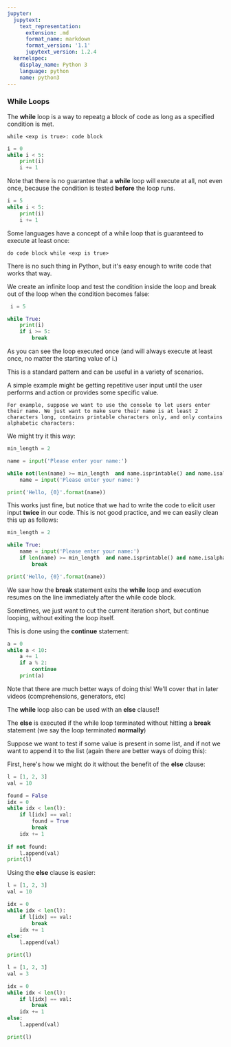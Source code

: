 ```yaml
---
jupyter:
  jupytext:
    text_representation:
      extension: .md
      format_name: markdown
      format_version: '1.1'
      jupytext_version: 1.2.4
  kernelspec:
    display_name: Python 3
    language: python
    name: python3
---
```


### While Loops


The **while** loop is a way to repeatg a block of code as long as a specified condition is met.


``while <exp is true>:
    code block``

```python
i = 0
while i < 5:
    print(i)
    i += 1
```

Note that there is no guarantee that a **while** loop will execute at all, not even once, because the condition is tested **before** the loop runs.

```python
i = 5
while i < 5:
    print(i)
    i += 1
```

Some languages have a concept of a while loop that is guaranteed to execute at least once:

``do
    code block
while <exp is true>
``


There is no such thing in Python, but it's easy enough to write code that works that way.

We create an infinite loop and test the condition inside the loop and break out of the loop when the condition becomes false:

```python
 i = 5

while True:
    print(i)
    if i >= 5:
        break

```

As you can see the loop executed once (and will always execute at least once, no matter the starting value of i.)

This is a standard pattern and can be useful in a variety of scenarios.

A simple example might be getting repetitive user input until the user performs and action or provides some specific value.

```
For example, suppose we want to use the console to let users enter their name. We just want to make sure their name is at least 2 characters long, contains printable characters only, and only contains alphabetic characters:
```

We might try it this way:

```python
min_length = 2

name = input('Please enter your name:')

while not(len(name) >= min_length  and name.isprintable() and name.isalpha()):
    name = input('Please enter your name:')

print('Hello, {0}'.format(name))

```

This works just fine, but notice that we had to write the code to elicit user input **twice** in our code. This is not good practice, and we can easily clean this up as follows:

```python
min_length = 2

while True:
    name = input('Please enter your name:')
    if len(name) >= min_length  and name.isprintable() and name.isalpha():
        break

print('Hello, {0}'.format(name))
```

We saw how the **break** statement exits the **while** loop and execution resumes on the line immediately after the while code block.

Sometimes, we just want to cut the current iteration short, but continue looping, without exiting the loop itself.

This is done using the **continue** statement:

```python
a = 0
while a < 10:
    a += 1
    if a % 2:
        continue
    print(a)
```

Note that there are much better ways of doing this! We'll cover that in later videos (comprehensions, generators, etc)


The **while** loop also can be used with an **else** clause!!


The **else** is executed if the while loop terminated without hitting a **break** statement (we say the loop terminated **normally**)


Suppose we want to test if some value is present in some list, and if not we want to append it to the list (again there are better ways of doing this):


First, here's how we might do it without the benefit of the **else** clause:

```python
l = [1, 2, 3]
val = 10

found = False
idx = 0
while idx < len(l):
    if l[idx] == val:
        found = True
        break
    idx += 1
    
if not found:
    l.append(val)
print(l)
```

Using the **else** clause is easier:

```python
l = [1, 2, 3]
val = 10

idx = 0
while idx < len(l):
    if l[idx] == val:
        break
    idx += 1
else:
    l.append(val)

print(l)
```

```python
l = [1, 2, 3]
val = 3

idx = 0
while idx < len(l):
    if l[idx] == val:
        break
    idx += 1
else:
    l.append(val)

print(l)
```
